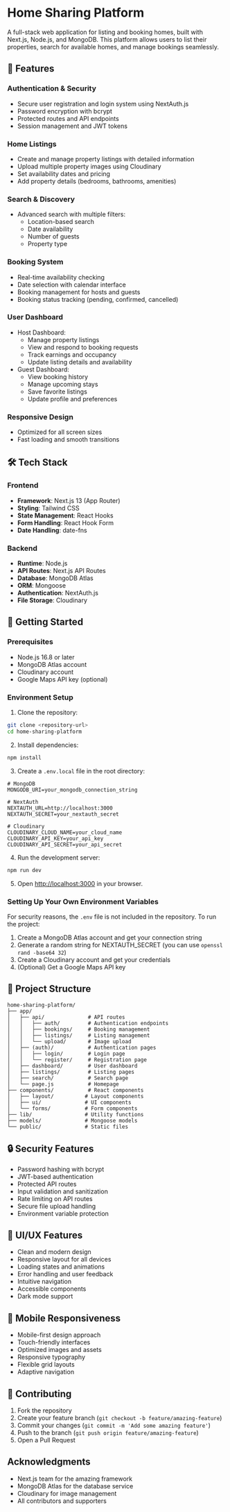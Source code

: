 # Home Sharing Platform

A full-stack web application for listing and booking homes, built with Next.js, Node.js, and MongoDB. This platform allows users to list their properties, search for available homes, and manage bookings seamlessly.

## 🌟 Features

### Authentication & Security
- Secure user registration and login system using NextAuth.js
- Password encryption with bcrypt
- Protected routes and API endpoints
- Session management and JWT tokens

### Home Listings
- Create and manage property listings with detailed information
- Upload multiple property images using Cloudinary
- Set availability dates and pricing
- Add property details (bedrooms, bathrooms, amenities)

### Search & Discovery
- Advanced search with multiple filters:
  - Location-based search
  - Date availability
  - Number of guests
  - Property type

### Booking System
- Real-time availability checking
- Date selection with calendar interface
- Booking management for hosts and guests
- Booking status tracking (pending, confirmed, cancelled)

### User Dashboard
- Host Dashboard:
  - Manage property listings
  - View and respond to booking requests
  - Track earnings and occupancy
  - Update listing details and availability
- Guest Dashboard:
  - View booking history
  - Manage upcoming stays
  - Save favorite listings
  - Update profile and preferences

### Responsive Design
- Optimized for all screen sizes
- Fast loading and smooth transitions

## 🛠️ Tech Stack

### Frontend
- **Framework**: Next.js 13 (App Router)
- **Styling**: Tailwind CSS
- **State Management**: React Hooks
- **Form Handling**: React Hook Form
- **Date Handling**: date-fns


### Backend
- **Runtime**: Node.js
- **API Routes**: Next.js API Routes
- **Database**: MongoDB Atlas
- **ORM**: Mongoose
- **Authentication**: NextAuth.js
- **File Storage**: Cloudinary

## 🚀 Getting Started

### Prerequisites
- Node.js 16.8 or later
- MongoDB Atlas account
- Cloudinary account
- Google Maps API key (optional)

### Environment Setup

1. Clone the repository:
```bash
git clone <repository-url>
cd home-sharing-platform
```

2. Install dependencies:
```bash
npm install
```

3. Create a `.env.local` file in the root directory:
```env
# MongoDB
MONGODB_URI=your_mongodb_connection_string

# NextAuth
NEXTAUTH_URL=http://localhost:3000
NEXTAUTH_SECRET=your_nextauth_secret

# Cloudinary
CLOUDINARY_CLOUD_NAME=your_cloud_name
CLOUDINARY_API_KEY=your_api_key
CLOUDINARY_API_SECRET=your_api_secret

```

4. Run the development server:
```bash
npm run dev
```

5. Open [http://localhost:3000](http://localhost:3000) in your browser.

### Setting Up Your Own Environment Variables

For security reasons, the `.env` file is not included in the repository. To run the project:

1. Create a MongoDB Atlas account and get your connection string
2. Generate a random string for NEXTAUTH_SECRET (you can use `openssl rand -base64 32`)
3. Create a Cloudinary account and get your credentials
4. (Optional) Get a Google Maps API key

## 📁 Project Structure

```
home-sharing-platform/
├── app/
│   ├── api/              # API routes
│   │   ├── auth/         # Authentication endpoints
│   │   ├── bookings/     # Booking management
│   │   ├── listings/     # Listing management
│   │   └── upload/       # Image upload
│   ├── (auth)/           # Authentication pages
│   │   ├── login/        # Login page
│   │   └── register/     # Registration page
│   ├── dashboard/        # User dashboard
│   ├── listings/         # Listing pages
│   ├── search/           # Search page
│   └── page.js           # Homepage
├── components/           # React components
│   ├── layout/          # Layout components
│   ├── ui/              # UI components
│   └── forms/           # Form components
├── lib/                 # Utility functions
├── models/              # Mongoose models
└── public/              # Static files
```

## 🔒 Security Features

- Password hashing with bcrypt
- JWT-based authentication
- Protected API routes
- Input validation and sanitization
- Rate limiting on API routes
- Secure file upload handling
- Environment variable protection

## 🎨 UI/UX Features

- Clean and modern design
- Responsive layout for all devices
- Loading states and animations
- Error handling and user feedback
- Intuitive navigation
- Accessible components
- Dark mode support

## 📱 Mobile Responsiveness

- Mobile-first design approach
- Touch-friendly interfaces
- Optimized images and assets
- Responsive typography
- Flexible grid layouts
- Adaptive navigation

## 🤝 Contributing

1. Fork the repository
2. Create your feature branch (`git checkout -b feature/amazing-feature`)
3. Commit your changes (`git commit -m 'Add some amazing feature'`)
4. Push to the branch (`git push origin feature/amazing-feature`)
5. Open a Pull Request


##  Acknowledgments

- Next.js team for the amazing framework
- MongoDB Atlas for the database service
- Cloudinary for image management
- All contributors and supporters
